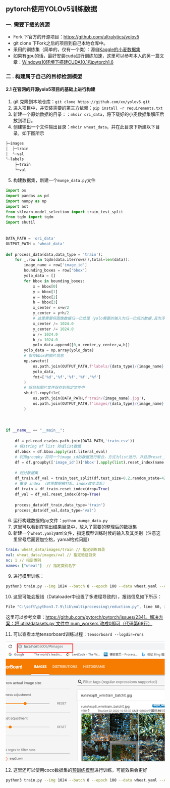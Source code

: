 ## pytorch使用YOLOv5训练数据

### 一. 需要下载的资源

* Fork 下官方的开源项目：https://github.com/ultralytics/yolov5
* git clone 下Fork之后的项目到自己本地仓库中。
* 采用的训练集（简单的，仅有一个类）：源自[Kaggle的小麦数据集](https://www.kaggle.com/c/global-wheat-detection/data)
* 如果有gpu的话，最好安装cuda进行训练加速，这里可以参考本人的另一篇文章：[Windows10环境下搭建CUDA10.1和pytorch1.6](https://yy2lyx.github.io/Windows10%E7%8E%AF%E5%A2%83%E4%B8%8B%E6%90%AD%E5%BB%BACUDA10.1%E5%92%8Cpytorch1.6/)

### 二 . 构建属于自己的目标检测模型

#### 2.1 在官网的开源yolo5项目的基础上进行构建

1. git 克隆到本地仓库：`git clone https://github.com/xx/yolov5.git`
2. 进入项目中，并安装需要的第三方依赖：`pip install -r requirements.txt`
3. 新建一个原始数据的目录：：`mkdir ori_data`，将下载好的小麦数据集解压后放到项目。
4. 创建输出一个文件输出目录：`mkdir wheat_data`，并在此目录下新建以下目录，如下图所示

```js
├─images
│  ├─train
│  └─val
└─labels
    ├─train
    └─val
```

5. 构建数据集，新建一个`munge_data.py`文件

```python
import os
import pandas as pd
import numpy as np
import ast 
from sklearn.model_selection import train_test_split
from tqdm import tqdm
import shutil


DATA_PATH = 'ori_data'
OUTPUT_PATH = 'wheat_data'

def process_data(data,data_type = 'train'):
    for _,row in tqdm(data.iterrows(),total=len(data)):
        image_name = row['image_id']
        bounding_boxes = row['bbox']
        yolo_data = []
        for bbox in bounding_boxes:
            x = bbox[0]
            y = bbox[1]
            w = bbox[2]
            h = bbox[3]
            x_center = x+w/2
            y_center = y+h/2
            # 这里需要将图像数据归一化处理（yolo需要的输入为归一化后的数据,且为浮点数）
            x_center /= 1024.0
            y_center /= 1024.0
            w /= 1024.0
            h /= 1024.0
            yolo_data.append([0,x_center,y_center,w,h])
        yolo_data = np.array(yolo_data)
        # 保存bbox的图片信息
        np.savetxt(
            os.path.join(OUTPUT_PATH,f'labels/{data_type}/{image_name}.txt'),
            yolo_data,
            fmt=['%d','%f','%f','%f','%f']
        )
        # 将目标图片文件保存到指定文件中
        shutil.copyfile(
            os.path.join(DATA_PATH,f'train/{image_name}.jpg'),
            os.path.join(OUTPUT_PATH,f'images/{data_type}/{image_name}.jpg'),
        )



if __name__ == "__main__":
    
    df = pd.read_csv(os.path.join(DATA_PATH,'train.csv'))
    # 将string of list 转成list数据
    df.bbox = df.bbox.apply(ast.literal_eval)
    # 利用groupby 将同一个image_id的数据进行聚合，方式为list进行，并且用reset_index直接转变成dataframe
    df = df.groupby(['image_id'])['bbox'].apply(list).reset_index(name = 'bbox')

    # 划分数据集
    df_train,df_val = train_test_split(df,test_size=0.2,random_state=42,shuffle=True)
    # 重设 index （这里数据被打乱，index改变混乱）
    df_train = df_train.reset_index(drop=True)
    df_val = df_val.reset_index(drop=True)

    process_data(df_train,data_type='train')
    process_data(df_val,data_type='val')

```

6. 运行构建数据的py文件：`python munge_data.py`
7. 这里可以看到在输出结果目录中，放入了需要的整理后的数据集
8. 新建一个`wheat.yaml`yaml文件，指定模型训练时候的输入及其类别（注意这里冒号后面要加空格，yamal格式问题）

```yaml
train: wheat_data/images/train // 指定训练目录
val: wheat_data/images/val // 指定验证目录
nc: 1 // 指定类别
names: ["wheat"]  // 指定类别名字
```

9. 进行模型训练：

```bash
python3 train.py --img 1024 --batch 8 --epoch 100 --data wheat.yaml --cfg .\models\yolov5s.yaml --name wm
```

10. 这里可能会报错（Dataloader中设置了多进程导致的），报错信息如下所示：

```bash
File "C:\soft\python3.7.9\lib\multiprocessing\reduction.py", line 60, in dump     ForkingPickler(file, protocol).dump(obj) BrokenPipeError: [Errno 32] Broken pipe
```

这里可以参考文章：https://github.com/pytorch/pytorch/issues/2341。解决方案：将`utils\datasets.py`文件中`num_workers`改成0即可（代码第68行）

11. 可以查看本地tensorboard训练过程：`tensorboard --logdir=runs`

![](pic/1.png)

12. 这里还可以使用coco数据集的[预训练模型](https://drive.google.com/drive/folders/1Drs_Aiu7xx6S-ix95f9kNsA6ueKRpN2J)进行训练，可能效果会更好

```bash
python3 train.py --img 1024 --batch 8 --epoch 100 --data wheat.yaml --cfg .\models\yolov5s.yaml --name wm --weights
```

